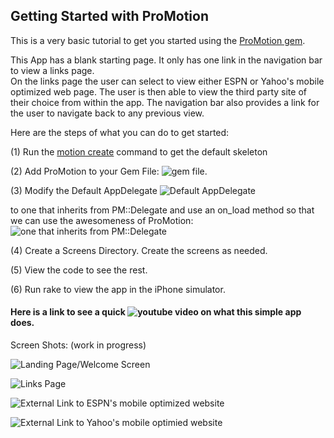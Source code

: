 ## Getting Started with ProMotion

This is a very basic tutorial to get you started using the [ProMotion gem](https://github.com/clearsightstudio/ProMotion). 

This App has a blank starting page. It only has one link in the navigation bar to view a links page.  
On the links page the user can select to view either ESPN or Yahoo's mobile optimized web page. The user is then able to view the third party site of their choice from within the app. 
The navigation bar also provides a link for the user to navigate back to any previous view. 


Here are the steps of what you can do to get started: 

(1) Run the [motion create](http://i.imgur.com/oTNJdd6.jpg) command to get the default skeleton

(2) Add ProMotion to your Gem File:  ![gem file](http://i.imgur.com/A9C7G2q.jpg).

(3) Modify the Default AppDelegate ![Default AppDelegate](http://i.imgur.com/x9lPPXo.jpg) 

to one that inherits from PM::Delegate and use an on_load method so that we can use the awesomeness of ProMotion: 
![one that inherits from PM::Delegate](http://i.imgur.com/IRx8qQ0.jpg) 

(4) Create a Screens Directory. Create the screens as needed. 

(5) View the code to see the rest. 

(6) Run rake to view the app in the iPhone simulator. 


#### Here is a link to see a quick ![youtube video](https://www.youtube.com/watch?v=-nJZATTSlGc&feature=youtu.be) on what this simple app does.


Screen Shots: (work in progress) 

![Landing Page/Welcome Screen]()

![Links Page]()

![External Link to ESPN's mobile optimized website](http://i.imgur.com/RBL9N2g.jpg)

![External Link to Yahoo's mobile optimied website](http://i.imgur.com/3nSLAYZ.jpg)

